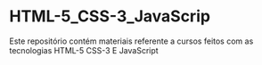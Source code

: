 # HTML-5_CSS-3_JavaScrip
Este repositório contém materiais referente a cursos feitos com as tecnologias 
HTML-5 CSS-3 E JavaScript
